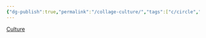 ```yaml
---
{"dg-publish":true,"permalink":"/collage-culture/","tags":["c/circle","c/sphere","c/letters","c/purple","c/green","c/tree"],"created":"2024-01-01T16:26:03.778-05:00","updated":"2024-01-01T17:19:10.954-05:00"}
---
```



[Culture](https://www.instagram.com/p/BzRf0JHB8JW/)